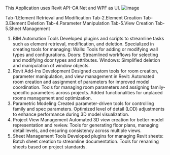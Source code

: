 This Application uses Revit API-C#.Net and WPF as UI.
![image](https://github.com/user-attachments/assets/51dfb4bd-80e2-4853-8291-74ffaec39d5d)

Tab-1.Element Retrieval and Modification
Tab-2.Element Creation
Tab-3.Element Deletion
Tab-4.Parameter Manipulation
Tab-5.View Creation
Tab-5.Sheet Management

1. BIM Automation Tools
Developed plugins and scripts to streamline tasks such as element retrieval, modification, and deletion.
Specialized in creating tools for managing:
Walls: Tools for adding or modifying wall types and configurations.
Doors: Streamlined workflows for selecting and modifying door types and attributes.
Windows: Simplified deletion and manipulation of window objects.
2. Revit Add-Ins Development
Designed custom tools for room creation, parameter manipulation, and view management in Revit:
Automated room creation and assignment of parameters for improved model coordination.
Tools for managing room parameters and assigning family-specific parameters across projects.
Added functionalities for unplaced rooms management and optimization.
3. Parametric Modeling
Created parameter-driven tools for controlling family and spec parameters.
Optimized level of detail (LOD) adjustments to enhance performance during 3D model visualization.
4. Project View Management
Automated 3D view creation for better model representation and review.
Tools for generating floor plans, managing detail levels, and ensuring consistency across multiple views.
5. Sheet Management Tools
Developed plugins for managing Revit sheets:
Batch sheet creation to streamline documentation.
Tools for renaming sheets based on project standards.
